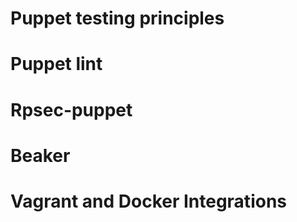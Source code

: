 # Puppet testing principles

# Puppet lint

# Rpsec-puppet

# Beaker

# Vagrant and Docker Integrations
